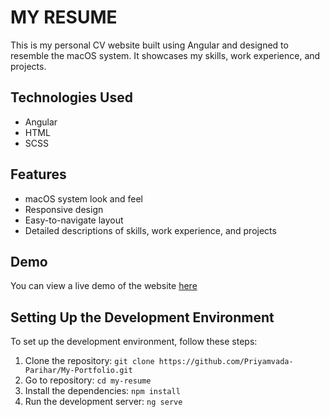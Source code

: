 # MY RESUME

This is my personal CV website built using Angular and designed to resemble the macOS system. It showcases my skills, work experience, and projects.

## Technologies Used

- Angular
- HTML
- SCSS

## Features

- macOS system look and feel
- Responsive design
- Easy-to-navigate layout
- Detailed descriptions of skills, work experience, and projects

## Demo

You can view a live demo of the website [here](https://priyamvada-parihar.vercel.app/)

## Setting Up the Development Environment

To set up the development environment, follow these steps:

1. Clone the repository:
   `git clone https://github.com/Priyamvada-Parihar/My-Portfolio.git`
2. Go to repository:
    `cd my-resume`
3. Install the dependencies:
    `npm install`
4. Run the development server:
    `ng serve`
